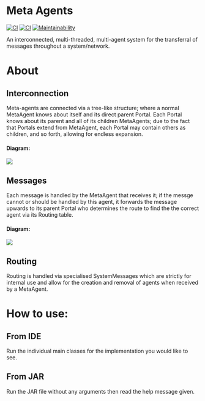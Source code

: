 # Meta Agents 
[![CI](https://github.com/sirmeepington/metaagents/workflows/Java%20CI/badge.svg)](https://github.com/sirmeepington/metaagents/actions?query=workflow%3A%22Java+CI%22)
[![CI](https://img.shields.io/badge/javadocs-available-brightgreen)](https://sirmeepington.github.io/metaagents/) 
[![Maintainability](https://api.codeclimate.com/v1/badges/9a1de5796ed3697a9b7e/maintainability)](https://codeclimate.com/github/sirmeepington/metaagents/maintainability)

An interconnected, multi-threaded, multi-agent system for the transferral of messages throughout a system/network.

# About 
## Interconnection 
Meta-agents are connected via a tree-like structure; where a normal MetaAgent knows about itself and its direct parent Portal. Each Portal knows about its parent and all of its children MetaAgents; due to the fact that Portals extend from MetaAgent, each Portal may contain others as children, and so forth, allowing for endless expansion.
#### Diagram:
![](https://sirmeepington.github.io/metaagents/img/structure.jpg)
## Messages 
Each message is handled by the MetaAgent that receives it; if the messge cannot or should be handled by this agent, it forwards the message upwards to its parent Portal who determines the route to find the the correct agent via its Routing table.
#### Diagram:
![](https://sirmeepington.github.io/metaagents/img/flow.jpg)

## Routing 
Routing is handled via specialised SystemMessages  which are strictly for internal use and allow for the creation and removal of agents when received by a MetaAgent.

# How to use: 
## From IDE 
Run the individual main classes for the implementation you would like to see.

## From JAR 
Run the JAR file without any arguments then read the help message given.
